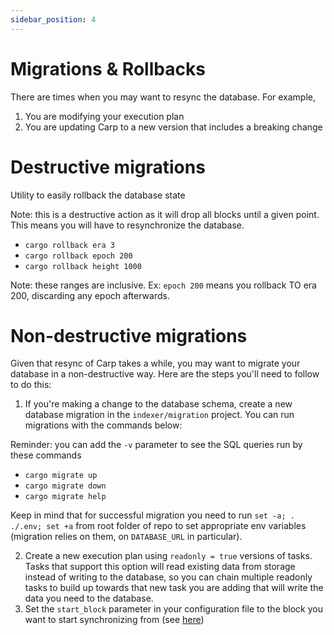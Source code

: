 ```yaml
---
sidebar_position: 4
---
```


# Migrations & Rollbacks

There are times when you may want to resync the database. For example,

1. You are modifying your execution plan
1. You are updating Carp to a new version that includes a breaking change

# Destructive migrations

Utility to easily rollback the database state

Note: this is a destructive action as it will drop all blocks until a given point. This means you will have to resynchronize the database.

- `cargo rollback era 3`
- `cargo rollback epoch 200`
- `cargo rollback height 1000`

Note: these ranges are inclusive. Ex: `epoch 200` means you rollback TO era 200, discarding any epoch afterwards.

# Non-destructive migrations

Given that resync of Carp takes a while, you may want to migrate your database in a non-destructive way. Here are the steps you'll need to follow to do this:

1. If you're making a change to the database schema, create a new database migration in the `indexer/migration` project. You can run migrations with the commands below:

Reminder: you can add the `-v` parameter to see the SQL queries run by these commands

- `cargo migrate up`
- `cargo migrate down`
- `cargo migrate help`

Keep in mind that for successful migration you need to run `set -a; . ./.env; set +a` from root folder of repo to set appropriate env variables (migration relies on them, on `DATABASE_URL` in particular).

2. Create a new execution plan using `readonly = true` versions of tasks. Tasks that support this option will read existing data from storage instead of writing to the database, so you can chain multiple readonly tasks to build up towards that new task you are adding that will write the data you need to the database.
3. Set the `start_block` parameter in your configuration file to the block you want to start synchronizing from (see [here](./run.md))